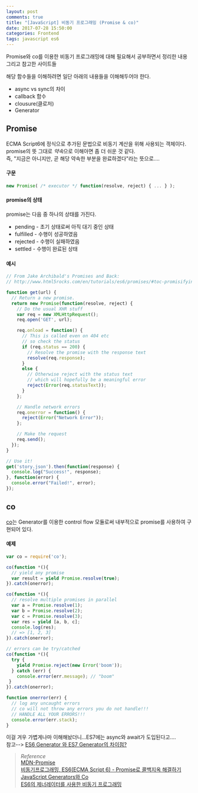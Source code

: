 ```yaml
---
layout: post
comments: true
title: "[JavaScript] 비동기 프로그래밍 (Promise & co)"
date: 2017-07-28 15:50:00
categories: Frontend
tags: javascript es6
---
```


Promise와 co를 이용한 비동기 프로그래밍에 대해 필요해서 공부하면서 정리한 내용     
그리고 참고한 사이트들    
   
해당 함수들을 이해하려면 일단 아래의 내용들을 이해해두어야 한다.        
* async vs sync의 차이     
* callback 함수      
* clousure(클로저)     
* Generator        

## Promise
ECMA Script6에 정식으로 추가된 문법으로 비동기 계산을 위해 사용되는 객체이다.   
promise의 뜻 그대로 *약속*으로 이해아면 좀 더 쉬운 것 같다.     
즉, "지금은 아니지만, 곧 해당 약속한 부분을 완료하겠다"라는 뜻으로....    
    
#### 구문
```javascript
new Promise( /* executor */ function(resolve, reject) { ... } );
```

#### promise의 상태
promise는 다음 중 하나의 상태를 가진다.
* pending - 초기 상태로써 아직 대기 중인 상태    
* fulfilled - 수행이 성공하였음        
* rejected - 수행이 실패하였음      
* settled - 수행이 완료된 상태     

#### 예시
```javascript
// From Jake Archibald's Promises and Back:
// http://www.html5rocks.com/en/tutorials/es6/promises/#toc-promisifying-xmlhttprequest

function get(url) {
  // Return a new promise.
  return new Promise(function(resolve, reject) {
    // Do the usual XHR stuff
    var req = new XMLHttpRequest();
    req.open('GET', url);

    req.onload = function() {
      // This is called even on 404 etc
      // so check the status
      if (req.status == 200) {
        // Resolve the promise with the response text
        resolve(req.response);
      }
      else {
        // Otherwise reject with the status text
        // which will hopefully be a meaningful error
        reject(Error(req.statusText));
      }
    };

    // Handle network errors
    req.onerror = function() {
      reject(Error("Network Error"));
    };

    // Make the request
    req.send();
  });
}

// Use it!
get('story.json').then(function(response) {
  console.log("Success!", response);
}, function(error) {
  console.error("Failed!", error);
});
```

## co
[co](github.com/tj/co)는 Generator를 이용한 control flow 모듈로써 내부적으로 promise를 사용하여 구현되어 있다.    

#### 예제
```javascript
var co = require('co');

co(function *(){
  // yield any promise
  var result = yield Promise.resolve(true);
}).catch(onerror);

co(function *(){
  // resolve multiple promises in parallel
  var a = Promise.resolve(1);
  var b = Promise.resolve(2);
  var c = Promise.resolve(3);
  var res = yield [a, b, c];
  console.log(res);
  // => [1, 2, 3]
}).catch(onerror);

// errors can be try/catched
co(function *(){
  try {
    yield Promise.reject(new Error('boom'));
  } catch (err) {
    console.error(err.message); // "boom"
 }
}).catch(onerror);

function onerror(err) {
  // log any uncaught errors
  // co will not throw any errors you do not handle!!!
  // HANDLE ALL YOUR ERRORS!!!
  console.error(err.stack);
}
```
    
     
이걸 겨우 가볍게나마 이해해놨더니...ES7에는 async와 await가 도입된다고....   
참고--> [ES6 Generator 와 ES7 Generator의 차이점?](http://blog.hazard.kr/archives/399)         


> *Reference*    
> [MDN-Promise](https://developer.mozilla.org/ko/docs/Web/JavaScript/Reference/Global_Objects/Promise)      
> [비동기프로그래밍, ES6(ECMA Script 6) - Promise로 콜백지옥 해결하기](http://beomy.tistory.com/11)      
> [JavaScript Generators와 Co](https://medium.com/@pitzcarraldo/javascript-generators와-co-5316ee9266f9)     
> [ES6의 제너레이터를 사용한 비동기 프로그래밍](http://meetup.toast.com/posts/73)     